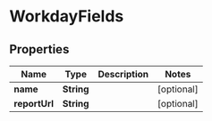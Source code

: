 

# WorkdayFields


## Properties

| Name | Type | Description | Notes |
|------------ | ------------- | ------------- | -------------|
|**name** | **String** |  |  [optional] |
|**reportUrl** | **String** |  |  [optional] |




